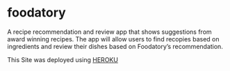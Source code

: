 # foodatory
A recipe recommendation and review app that shows suggestions from award winning recipes. The app will allow users to find recopies based on ingredients and review their dishes based on Foodatory’s recommendation. 

This Site was deployed using [HEROKU](https://foodatories.herokuapp.com/)
